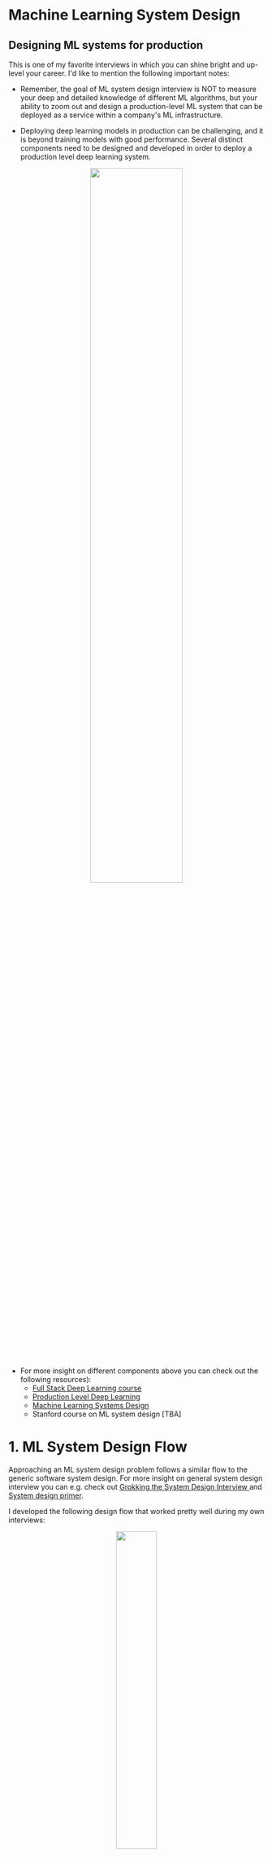 # <a name="ml-sys"></a>  Machine Learning System Design

## Designing ML systems for production
This is one of my favorite interviews in which you can shine bright and up-level your career. I'd like to mention the following important notes:

- Remember, the goal of ML system design interview is NOT to measure your deep and detailed knowledge of different ML algorithms, but your ability to zoom out and design a production-level ML system that can be deployed as a service within a company's ML infrastructure.

- Deploying deep learning models in production can be challenging, and it is beyond training models with good performance. Several distinct components need to be designed and developed in order to deploy a production level deep learning system.
<p align="center">
<img src="https://github.com/alirezadir/Production-Level-Deep-Learning/blob/master/images/components.png" title="" width="60%" height="60%">
</p>

- For more insight on different components above you can check out the following resources):
  - [Full Stack Deep Learning course](https://fall2019.fullstackdeeplearning.com/)
  - [Production Level Deep Learning](https://github.com/alirezadir/Production-Level-Deep-Learning)
  - [Machine Learning Systems Design](https://github.com/chiphuyen/machine-learning-systems-design)
  - Stanford course on ML system design [TBA]



# 1. ML System Design Flow
Approaching an ML system design problem follows a similar flow to the generic software system design.
For more insight on general system design interview you can e.g. check out [Grokking the System Design Interview
](https://www.educative.io/courses/grokking-the-system-design-interview)
and [System design primer](https://github.com/donnemartin/system-design-primer).



I developed the following design flow that worked pretty well during my own interviews:

<p align="center">
<img src="https://user-images.githubusercontent.com/5262877/217639552-61a302c1-5193-411e-880e-be3fda7302db.png" title="" width="40%" height="40%">
</p>


## 1. Problem Formulation 
   - What does it mean? 
    - Translate an abstract problem into an ML problem (identify it e.g. as binary classification, multi-classification, unsupervised learning, etc)
   - Use cases 
   - Requirements
   - Assumptions 
   - Do we need ML to solve this problem? 
   -   Trade off between impact and cost
        -   Costs: Data collection, data annotation, compute 
        - if Yes, we choose an ML system to design. If No, follow a general system design flow.  

## 2. Metrics (Offline and Online)
  - Offline metrics  
    - Accuracy metrics (precision, recall, F1, AUC ROC, etc)
      - imbalanced data
    - Latency 
    - Problem specific metric (e.g. CTR)
    - Computational cost (in particular for on-device)
  - Online metrics 

## 3. MVP Logic and Architectural Components
   - Model based vs rule based logic 
        - Pros and cons, and decision 
          -  Note: Always start as simple as possible (KISS) and iterate over 
    - Propose a simple model (e.g. a binary logistic regression classifier)
    
## 4. Feature Engineering 
  - Choosing features
    - Define big actors (e.g. user, item, context), 
    - Define actor specific features (e.g. user specific features)
    - Define cross features (e.g. user-item features)
  - Feature representation
    - One hot encoding
    - Embeddings (for text, image, graphs, users, etc)
    - Encoding categorical features (one hot, ordinal, count, etc) 
    - Positional embeddings 
  - Missing Values 
  - Scaling/Normalization 
  - Feature importance 
 

## 5. Data Pipeline 
  - Needs 
    - type (e.g. image, text, video, etc) and volume
  - Sources
      - availability and cost 
  - Sampling 
    - Nonprobablistic sampling   
    - Probabilistic sampling methods 
      - random, stratified, reservoir, importance sampling
  - Labelling (for supervised)
    - Labling methods
      - Natural labels (extracted from data e.g. clicks, likes, purchase, etc)   
      - Human annotation (super costly, slow, privacy issues)
     - Handliing lack of labels
      - Programmatic labeling methods (noisy, pros: cost, privacy, adaptive)
        - Semi-supervised methods (from an initial smaller set of labels e.g. perturbation based)
        - Weak supervision (encode heuristics e.g. keywords, regex, db, output of other ML models)
      - Transfer learning: 
        - pretrain on cheap large data (e.g. GPT-3), 
        - zero-shot or fine-tune for downstream task  
      - Active learning
    - Labeling cost and trade-offs
  - Data splits (train, dev, test)
    - Portions
    - Splitting time-correlated data (split by time)
    - How to chose a test set?
    - Data leackage: 
      - scale after split, 
      - use only train split for stats, scaling, and missing vals
  - Class imbalance 
  - Data augmentation 

    
## 6. Model Development, Training, and Offline Evaluation 
  - Model 1 architecture  
  - Model 2 architecture 
  - ...
  - Model training procedure 
  - Model offline evaluations 
  - Debugging 
  - Iterate over MVP model
    - Model Selection 
    - data augmentation 

## 7. Inference/Prediction Service (online/batch)
  - Data processing and verification 
  - Prediction serivce 
  - Serving infra
  - Web app 
  - Batch vs Online prediction 
  - ML on the Edge (on-device AI)
    - Model Compression 
      - Quantization 
      - Pruning 
      - Knowledge distillation 
      - Factorization 

## 8. Online Testing and Model Deployment 
- A/B Test 
  - How to A/B test? 
    - what portion of users?
    - control and test groups 
- Bandits 
- Shadow deployment 
- Canary release 


## 9. Scaling, Monitoring, and Updates 
  - Scaling for increased demand (same as in distributed systems)
    - Scaling web app and serving system 
    - Data partitioning 
    - Data parallelism (for training)
    - Model parallelism (for inference)
  - Monitoring: 
    - Data distribution shifts 
      - covariate, label and concept shifts 
      - Detection (stats, hypothesis testing)
      - Correction 
    - Monitoring metrics 
      - SW system metrics 
      - ML metrics (accuracy related, predictions, features) 
    - System failures 
      - SW system failure 
        - dependency, deployment, hardware, downtime    
      - ML system failure 
        - data distribution diff (test vs online) 
        - feedback loops 
        - edge cases  
        - data distribution changes 
  - Continual training 

# ML System Design Sample Questions 
* Recommendation System 
  *  Video recommendation (Netflix, Youtube) 
  *  Friend/follower recommendation (Facebook, Twitter)
  *  Replacement product recommendation (Instacart)
  *  Rental recommendation (Airbnb)
  *  Place recommendation 
* Newsfeed system (ranking)
* Search system (retrival, ranking)
  * Google saerch
* Ads click predicition system (ranking)
* Named entity tagging system 
* Spam/illegal ads detection system
* Fraud detection system 
* Autocompletion / Typeahead suggestion system 
* Ride matching system 
* Language identification system
* Chatbot system 
* Question ansering system
* Proximity service / Yelp
* Food delivery time  
* Self-driving car
 
## ML System Design Topics
I observed there are certain sets of topics that are frequently brought up or can be used as part of the logic of the system. Here are some of the important ones:

### Recommendation Systems
- Recommend the most relevant items to users 
- Collaborative Filtering (CF)
    - user based, item based
    - Cold start problem
    - Matrix factorization
- Content based filtering

### Ranking (Ads, newsfeed, etc)
- CTR prediction
- Ranking algorithms

### Information Retrieval
- Search
  - Pagerank
  - Autocomplete for search

### NLP
- Preprocessing
- Word Embeddings
  - Word2Vec, GloVe, Elmo, BERT
- Text classification and sentiment analysis
- NLP specialist topics:
  - Language Modeling
  - Part of speech tagging
    - POS HMM
    - Viterbi algorithm and beam search
  - Named entity recognition
  - Topic modeling
  - Speech Recognition Systems
    - Feature extraction, MFCCs
    - Acoustic modeling
      - HMMs for AM
      - CTC algorithm (advanced)
    - Language modeling
      - N-grams vs deep learning models (trade-offs)
      - Out of vocabulary problem
  - Dialog and chatbots
    - [CMU lecture on chatbots](http://tts.speech.cs.cmu.edu/courses/11492/slides/chatbots_shrimai.pdf)
    - [CMU lecture on spoken dialogue systems](http://tts.speech.cs.cmu.edu/courses/11492/slides/sds_components.pdf)
  - Machine Translation
    - Seq2seq models, NMT, Transformers 


### Computer vision
- Image classification
- Object Tracking
- Popular architectures (AlexNet, VGG, ResNET)
- [TBD]

### Transfer learning
- Why and when to use transfer learning
- How to do it
  - depending on the dataset sizes and similarities

Once you learn about the basics, I highly recommend checking out different companies blogs on ML systems. You can refer to some of those resources in the [ML at Companies](ml-comapnies.md) section.


